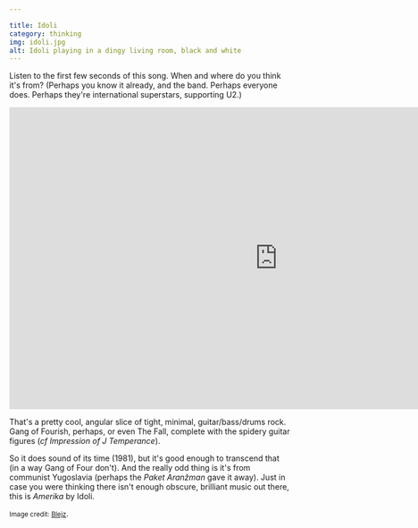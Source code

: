 ```yaml
---

title: Idoli
category: thinking
img: idoli.jpg
alt: Idoli playing in a dingy living room, black and white
---
```


Listen to the first few seconds of this song. When and where do you think it's from? (Perhaps you know it already, and the band. Perhaps everyone does. Perhaps they're international superstars, supporting U2.)

<div class="constrain">

<iframe width="960" height="540" src="https://www.youtube.com/embed/CSZX5i5SLcE?rel=0&amp;controls=0&amp;showinfo=0" frameborder="0" allowfullscreen></iframe>

</div>

That's a pretty cool, angular slice of tight, minimal, guitar/bass/drums rock. Gang of Fourish, perhaps, or even The Fall, complete with the spidery guitar figures (<i>cf</i> <cite>Impression of J Temperance</cite>).

So it does sound of its time (1981), but it's good enough to transcend that (in a way Gang of Four don't). And the really odd thing is it's from communist Yugoslavia (perhaps the <i>Paket Aranžman</i> gave it away). Just in case you were thinking there isn't enough obscure, brilliant music out there, this is <cite>Amerika</cite> by Idoli.

<p><small>Image credit: <a href="http://blejz.tumblr.com/post/103296048495/lane7amc-vis-idoli">Blejz</a></small>.</p>
